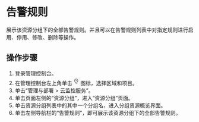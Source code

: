 # 告警规则<a name="zh-cn_topic_0102945997"></a>

展示该资源分组下的全部告警规则。并且可以在告警规则列表中对指定规则进行启用、停用、修改、删除等操作。

## 操作步骤<a name="section17220135318513"></a>

1.  登录管理控制台。
2.  在管理控制台左上角单击![](figures/icon-region.png)图标，选择区域和项目。
3.  单击“管理与部署 \> 云监控服务”。
4.  单击页面左侧的“资源分组”，进入“资源分组”页面。
5.  单击资源分组列表中的其中一个分组名，进入分组资源概览界面。
6.  单击左侧导航栏的“告警规则”，即可展示该资源分组下的全部告警规则。

